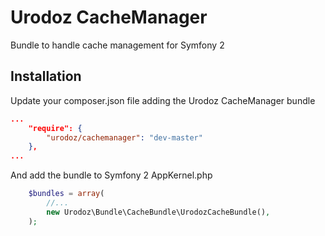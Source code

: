 Urodoz CacheManager
============

Bundle to handle cache management for Symfony 2


Installation
------------

Update your composer.json file adding the Urodoz CacheManager bundle

```json
...
    "require": {
        "urodoz/cachemanager": "dev-master"
    },
...
```

And add the bundle to Symfony 2 AppKernel.php

```php
    $bundles = array(
        //...
        new Urodoz\Bundle\CacheBundle\UrodozCacheBundle(),
    );
```
